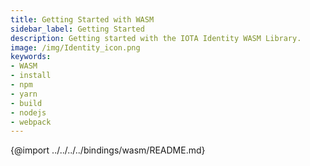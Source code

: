 ```yaml
---
title: Getting Started with WASM
sidebar_label: Getting Started
description: Getting started with the IOTA Identity WASM Library.
image: /img/Identity_icon.png
keywords:
- WASM
- install
- npm
- yarn
- build
- nodejs
- webpack
---
```


{@import ../../../../bindings/wasm/README.md}